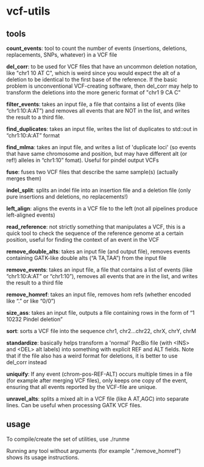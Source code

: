 # vcf-utils

## tools

**count_events**: tool to count the number of events (insertions, deletions, replacements, SNPs, whatever) in a VCF file

**del_corr**: to be used for VCF files that have an uncommon deletion notation, like "chr1 10 AT C", which is weird since you would expect the alt of a deletion to be identical to the first base of the reference. If the basic problem is unconventional VCF-creating software, then del_corr may help to transform the deletions into the more generic format of "chr1 9 CA C"

**filter_events**: takes an input file, a file that contains a list of events (like “chr1:10:A:AT”) and removes all events that are NOT in the list, and writes the result to a third file.

**find_duplicates**: takes an input file, writes the list of duplicates to std::out in “chr1:10:A:AT” format

**find_mlma**: takes an input file, and writes a list of 'duplicate loci' (so events that have same chromosome and position, but may have different alt (or ref!) alleles in “chr1:10” fomat). Useful for pindel output VCFs

**fuse**: fuses two VCF files that describe the same sample(s) (actually merges them)

**indel_split**: splits an indel file into an insertion file and a deletion file (only pure insertions and deletions, no replacements!)

**left_align**: aligns the events in a VCF file to the left (not all pipelines produce left-aligned events)

**read_reference**: not strictly something that manipulates a VCF, this is a quick tool to check the sequence of the reference genome at a certain position, useful for finding the context of an event in the VCF

**remove_double_alts**: takes an input file (and output file), removes events containing GATK-like double alts (“A TA,TAA”) from the input file

**remove_events**: takes an input file, a file that contains a list of events (like “chr1:10:A:AT” or “chr1:10”), removes all events that are in the list, and writes the result to a third file

**remove_homref**: takes an input file, removes hom refs (whether encoded like “.” or like “0/0”)

**size_ass**: takes an input file, outputs a file containing rows in the form of “1 10232 Pindel deletion”

**sort**: sorts a VCF file into the sequence chr1, chr2...chr22, chrX, chrY, chrM

**standardize**: basically helps transform a 'normal' PacBio file (with \<INS\> and \<DEL\> alt labels) into something with explicit REF and ALT fields. Note that if the file also has a weird format for deletions, it is better to use del_corr instead

**uniquify**: If any event (chrom-pos-REF-ALT) occurs multiple times in a file (for example after merging VCF files), only keeps one copy of the event, ensuring that all events reported by the VCF-file are unique.

**unravel_alts**: splits a mixed alt in a VCF file (like A AT,AGC) into separate lines. Can be useful when processing GATK VCF files.

## usage

To compile/create the set of utilities, use
./runme

Running any tool without arguments (for example "./remove_homref") shows its usage instructions.

